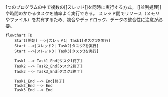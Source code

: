 1つのプログラムの中で複数の[[スレッド]]を同時に実行する方式。
[[並列処理]]や時間のかかるタスクを効率よく実行できる。
スレッド間でリソース（メモリやファイル）を共有するため、競合やデッドロック、データの整合性に注意が必要。

```mermaid
flowchart TD
    Start[開始] -->|スレッド1| Task1[タスク1を実行]
    Start -->|スレッド2| Task2[タスク2を実行]
    Start -->|スレッド3| Task3[タスク3を実行]
    
    Task1 --> Task1_End[タスク1終了]
    Task2 --> Task2_End[タスク2終了]
    Task3 --> Task3_End[タスク3終了]
    
    Task1_End --> End[終了]
    Task2_End --> End
    Task3_End --> End

```
